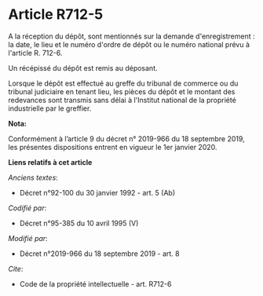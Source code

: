 # Article R712-5

A la réception du dépôt, sont mentionnés sur la demande d'enregistrement : la date, le lieu et le numéro d'ordre de dépôt ou
le numéro national prévu à l'article R. 712-6. 

Un récépissé du dépôt est remis au déposant. 

Lorsque le dépôt est effectué au greffe du tribunal de commerce ou du   tribunal judiciaire en tenant lieu, les pièces du
dépôt et le montant des redevances sont transmis sans délai à l'Institut national de la propriété industrielle par le
greffier.

**Nota:**

Conformément à l’article 9 du décret n° 2019-966 du 18 septembre 2019, les présentes dispositions entrent en vigueur le 1er
janvier 2020.

**Liens relatifs à cet article**

_Anciens textes_:

  - Décret n°92-100 du 30 janvier 1992 - art. 5 (Ab)

_Codifié par_:

  - Décret n°95-385 du 10 avril 1995 (V)

_Modifié par_:

  - Décret n°2019-966 du 18 septembre 2019 - art. 8

_Cite_:

  - Code de la propriété intellectuelle - art. R712-6
